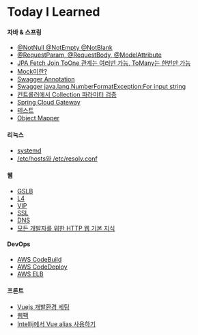 # Today I Learned
#### 자바 & 스프링
- [@NotNull @NotEmpty @NotBlank](https://github.com/wkdehdlr/tips/blob/main/%40NotNull%20%40NotEmpty%20%40NotBlank.md)
- [@RequestParam, @RequestBody, @ModelAttribute](https://github.com/wkdehdlr/tips/blob/main/%40RequestParam%2C%20%40RequestBody%2C%20%40ModelAttribute.md)
- [JPA Fetch Join ToOne 관계는 여러번 가능, ToMany는 한번만 가능](https://github.com/wkdehdlr/tips/blob/main/JPA%20Fetch%20Join%20ToOne%20%EA%B4%80%EA%B3%84%EB%8A%94%20%EC%97%AC%EB%9F%AC%EB%B2%88%EA%B0%80%EB%8A%A5%2C%20ToMany%EB%8A%94%20%ED%95%9C%EB%B2%88%EB%A7%8C%20%EA%B0%80%EB%8A%A5.md)
- [Mock이란?](https://github.com/wkdehdlr/tips/blob/main/Mock%EC%9D%B4%EB%9E%80%3F.md)
- [Swagger Annotation](https://github.com/wkdehdlr/tips/blob/main/Swagger%20Annotation.md)
- [Swagger java.lang.NumberFormatException:For input string](https://github.com/wkdehdlr/tips/blob/main/Swagger%20java.lang.NumberFormatException:For%20input%20string.md)
- [컨트롤러에서 Collection 파라미터 검증](https://github.com/wkdehdlr/tips/blob/main/Controller%20Collection%20Param%20Validator.md)
- [Spring Cloud Gateway]()
- [테스트](https://github.com/wkdehdlr/TIL/blob/main/%ED%85%8C%EC%8A%A4%ED%8A%B8.md)
- [Object Mapper]()

#### 리눅스
- [systemd]()
- [/etc/hosts와 /etc/resolv.conf](https://github.com/wkdehdlr/tips/blob/main/hosts%EC%99%80%20resolv.conf.md)

#### 웹
- [GSLB](https://github.com/wkdehdlr/tips/blob/main/GSLB.md)
- [L4]()
- [VIP]()
- [SSL]()
- [DNS](https://github.com/wkdehdlr/tips/blob/main/DNS.md)
- [모든 개발자를 위한 HTTP 웹 기본 지식]()

#### DevOps
- [AWS CodeBuild]()
- [AWS CodeDeploy]()
- [AWS ELB]()

#### 프론트
- [Vuejs 개발환경 세팅](https://github.com/wkdehdlr/tips/blob/main/Vuejs%20%EA%B0%9C%EB%B0%9C%ED%99%98%EA%B2%BD%20%EC%84%B8%ED%8C%85.md)
- [웹팩](https://github.com/wkdehdlr/tips/blob/main/%EC%9B%B9%ED%8C%A9.md)
- [Intellij에서 Vue alias 사용하기](https://codinghack.tistory.com/40)